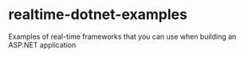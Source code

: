 # realtime-dotnet-examples
Examples of real-time frameworks that you can use when building an ASP.NET application
